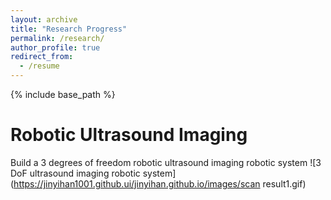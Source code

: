 ```yaml
---
layout: archive
title: "Research Progress"
permalink: /research/
author_profile: true
redirect_from:
  - /resume
---
```


{% include base_path %}

Robotic Ultrasound Imaging
======
Build a 3 degrees of freedom robotic ultrasound imaging robotic system
![3 DoF ultrasound imaging robotic system](https://jinyihan1001.github.ui/jinyihan.github.io/images/scan result1.gif)
